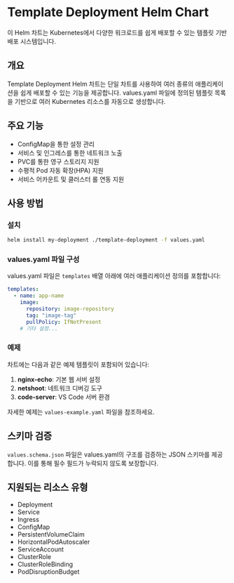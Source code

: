 # Template Deployment Helm Chart

이 Helm 차트는 Kubernetes에서 다양한 워크로드를 쉽게 배포할 수 있는 템플릿 기반 배포 시스템입니다.

## 개요

Template Deployment Helm 차트는 단일 차트를 사용하여 여러 종류의 애플리케이션을 쉽게 배포할 수 있는 기능을 제공합니다. values.yaml 파일에 정의된 템플릿 목록을 기반으로 여러 Kubernetes 리소스를 자동으로 생성합니다.

## 주요 기능

- ConfigMap을 통한 설정 관리
- 서비스 및 인그레스를 통한 네트워크 노출
- PVC를 통한 영구 스토리지 지원
- 수평적 Pod 자동 확장(HPA) 지원
- 서비스 어카운트 및 클러스터 롤 연동 지원

## 사용 방법

### 설치

```bash
helm install my-deployment ./template-deployment -f values.yaml
```

### values.yaml 파일 구성

values.yaml 파일은 `templates` 배열 아래에 여러 애플리케이션 정의를 포함합니다:

```yaml
templates:
  - name: app-name
    image:
      repository: image-repository
      tag: "image-tag"
      pullPolicy: IfNotPresent
    # 기타 설정...
```

### 예제

차트에는 다음과 같은 예제 템플릿이 포함되어 있습니다:

1. **nginx-echo**: 기본 웹 서버 설정
2. **netshoot**: 네트워크 디버깅 도구
3. **code-server**: VS Code 서버 환경

자세한 예제는 `values-example.yaml` 파일을 참조하세요.

## 스키마 검증

`values.schema.json` 파일은 values.yaml의 구조를 검증하는 JSON 스키마를 제공합니다. 이를 통해 필수 필드가 누락되지 않도록 보장합니다.

## 지원되는 리소스 유형

- Deployment
- Service
- Ingress
- ConfigMap
- PersistentVolumeClaim
- HorizontalPodAutoscaler
- ServiceAccount
- ClusterRole
- ClusterRoleBinding
- PodDisruptionBudget
